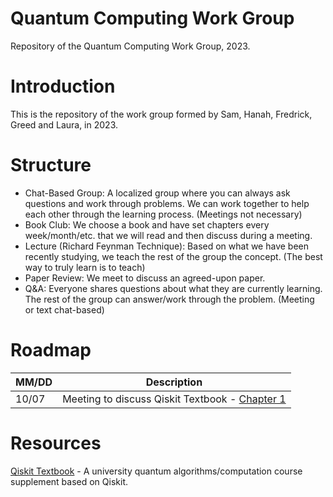 # Quantum Computing Work Group 
Repository of the Quantum Computing Work Group, 2023.

# Introduction
This is the repository of the work group formed by Sam, Hanah, Fredrick, Greed and Laura, in 2023.

# Structure
+ Chat-Based Group: A localized group where you can always ask questions and work through problems. We can work together to help each other through the learning process. (Meetings not necessary)
+ Book Club: We choose a book and have set chapters every week/month/etc. that we will read and then discuss during a meeting.
+ Lecture (Richard Feynman Technique): Based on what we have been recently studying, we teach the rest of the group the concept. (The best way to truly learn is to teach)
+ Paper Review: We meet to discuss an agreed-upon paper.
+ Q&A: Everyone shares questions about what they are currently learning. The rest of the group can answer/work through the problem. (Meeting or text chat-based)
# Roadmap
  | MM/DD | Description |
| --- | --- |
| 10/07 | Meeting to discuss Qiskit Textbook - [Chapter 1](https://learn.qiskit.org/course/introduction/why-quantum-computing) |

# Resources
[Qiskit Textbook](https://qiskit.org/learn) - A university quantum algorithms/computation course supplement based on Qiskit.
